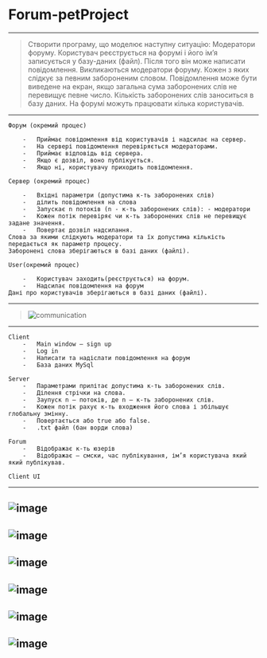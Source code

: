 # Forum-petProject

---

> Створити програму, що моделює наступну ситуацію: Модератори
форуму. Користувач реєструється на форумі і його ім’я записується у базу-даних
(файл). Після того він може написати повідомлення. Викликаються модератори
форуму. Кожен з яких слідкує за певним забороненим словом. Повідомлення
може бути виведене на екран, якщо загальна сума заборонених слів не перевищує
певне число. Кількість заборонених слів заноситься в базу даних. На форумі
можуть працювати кілька користувачів.

---


`Форум (окремий процес)`
```
    -	Приймає повідомлення від користувачів і надсилає на сервер. 
    -	На сервері повідомлення перевіряється модераторами.
    -	Приймає відповідь від сервера.
    -	Якщо є дозвіл, воно публікується.
    -	Якщо ні, користувачу приходить повідомлення.
```
`Сервер (окремий процес)`
```
    -	Вхідні параметри (допустима к-ть заборонених слів)
    -	ділить повідомлення на слова
    -	Запускає n потоків (n - к-ть заборонених слів): - модератори
    -	Кожен потік перевіряє чи к-ть заборонених слів не перевищує задане значення.
    -	Повертає дозвіл надсилання.
Слова за якими слідкують модератори та їх допустима кількість передається як параметр процесу.
Заборонені слова зберігаються в базі даних (файлі).
```

`User(окремий процес)`
```
    -	Користувач заходить(реєструється) на форум.
    -	Надсилає повідомлення на форум
Дані про користувачів зберігаються в базі даних (файлі).
```

---

> ![communication](https://user-images.githubusercontent.com/90086332/201711721-a2934db5-e373-450f-bf29-1abed32a9eed.png) 

---

```
Client
    -	Main window – sign up
    -	Log in
    -	Написати та надіслати повідомлення на форум
    -	База даних MySql

Server
    -	Параметрами прилітає допустима к-ть заборонених слів.
    -	Ділення стрічки на слова.
    -	Заупуск n – потоків, де n – к-ть заборонених слів.
    -	Кожен потік рахує к-ть входження його слова і збільшує глобальну змінну.
    -	Повертається або true або false.
    -	.txt файл (бан ворди слова)

Forum
    -	Відображає к-ть юзерів
    -	Відображає – смски, час публікування, ім’я користувача який який публікував.
```

```
Client UI
```
---
![image](https://user-images.githubusercontent.com/90086332/202787733-8f697735-e018-42c5-b5a0-ed132aeb782c.png)
---
![image](https://user-images.githubusercontent.com/90086332/202787746-04ee327f-4fbf-4128-b337-838bcca9b875.png)
---
![image](https://user-images.githubusercontent.com/90086332/202787755-5cfc8b35-d4d8-4721-8b7d-7f993e418eaa.png)
---
![image](https://user-images.githubusercontent.com/90086332/202787783-f8607cd3-afdd-423c-8d25-afb2ab8702b2.png)
---
![image](https://user-images.githubusercontent.com/90086332/202787771-99298365-4048-4a21-a6bb-53e93c14083d.png)
---
![image](https://user-images.githubusercontent.com/90086332/202788678-2add72f0-1271-4dee-a640-ffc21d2ac48a.png)
---
